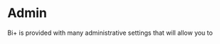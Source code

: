  # Admin

Bi+ is provided with many administrative settings that will allow you to 
<!--stackedit_data:
eyJoaXN0b3J5IjpbLTYzNTY3MDIxMCw0NjU3NjY4MTYsLTk3ND
Y2MDE4N119
-->